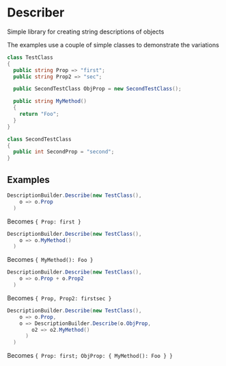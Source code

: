 # Describer
Simple library for creating string descriptions of objects

The examples use a couple of simple classes to demonstrate the variations

```C#
class TestClass
{
  public string Prop => "first";
  public string Prop2 => "sec";

  public SecondTestClass ObjProp = new SecondTestClass();

  public string MyMethod()
  {
    return "Foo";
  }
}

class SecondTestClass
{
  public int SecondProp = "second";
}
```

## Examples
```C#
DescriptionBuilder.Describe(new TestClass(),
    o => o.Prop
  )
```
Becomes ```{ Prop: first }```

```C#
DescriptionBuilder.Describe(new TestClass(),
    o => o.MyMethod()
  )
```
Becomes ```{ MyMethod(): Foo }```

```C#
DescriptionBuilder.Describe(new TestClass(),
    o => o.Prop + o.Prop2
  )
```
Becomes ```{ Prop, Prop2: firstsec }```

```C#
DescriptionBuilder.Describe(new TestClass(),
    o => o.Prop,
    o => DescriptionBuilder.Describe(o.ObjProp,
        o2 => o2.MyMethod()
      )
  )
```
Becomes ```{ Prop: first; ObjProp: { MyMethod(): Foo } }```
